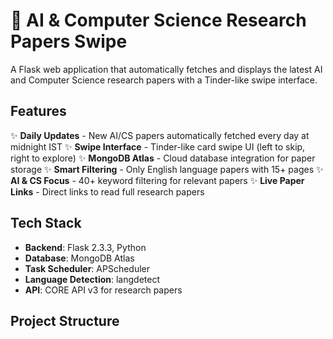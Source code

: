 # 🤖 AI & Computer Science Research Papers Swipe

A Flask web application that automatically fetches and displays the latest AI and Computer Science research papers with a Tinder-like swipe interface.

## Features

✨ **Daily Updates** - New AI/CS papers automatically fetched every day at midnight IST
✨ **Swipe Interface** - Tinder-like card swipe UI (left to skip, right to explore)
✨ **MongoDB Atlas** - Cloud database integration for paper storage
✨ **Smart Filtering** - Only English language papers with 15+ pages
✨ **AI & CS Focus** - 40+ keyword filtering for relevant papers
✨ **Live Paper Links** - Direct links to read full research papers

## Tech Stack

- **Backend**: Flask 2.3.3, Python
- **Database**: MongoDB Atlas
- **Task Scheduler**: APScheduler
- **Language Detection**: langdetect
- **API**: CORE API v3 for research papers

## Project Structure


